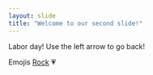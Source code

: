 ```yaml
---
layout: slide
title: "Welcome to our second slide!"
---
```

Labor day!
Use the left arrow to go back!


Emojis [Rock](https://gist.github.com/rxaviers/7360908)
:heartpulse:
